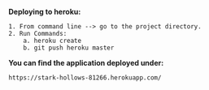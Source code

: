 **Deploying to heroku:**

    1. From command line --> go to the project directory.
    2. Run Commands:
        a. heroku create
        b. git push heroku master

**You can find the application deployed under:**

    https://stark-hollows-81266.herokuapp.com/
